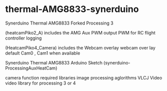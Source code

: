 # thermal-AMG8833-synerduino
Synerduino Thermal AMG8833 Forked Processing 3

(heatcamPiko2_A)
includes the AMG Aux PWM output
PWM for RC flight controller logging

(HeatcamPiko4_Camera)
includes the Webcam overlay 
webcam over lay default Cam0 , Cam1 when available

Synerduino Thermal AMG8833 Arduino Sketch
(synerduino-ProcessingAuxHeatCam) 

camera function required libraries
image processing aglorithms
VLCJ Video
video library for processing 3 or 4

